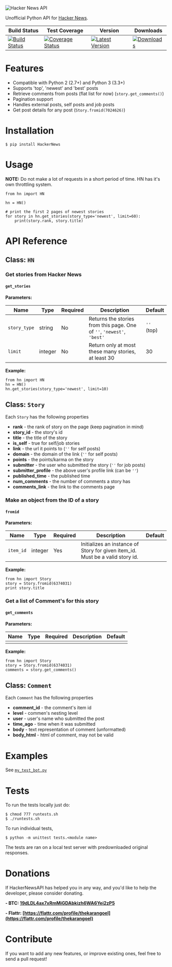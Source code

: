 ![Hacker News API](https://raw.github.com/karan/HackerNewsAPI/master/HN.jpg)

Unofficial Python API for [Hacker News](https://news.ycombinator.com/).


| Build Status | Test Coverage | Version | Downloads |
| ------------ | ------------- | ------- | ------------------- |
| [![Build Status](https://travis-ci.org/karan/HackerNewsAPI.png?branch=master)](https://travis-ci.org/karan/HackerNewsAPI) | [![Coverage Status](https://coveralls.io/repos/karan/HackerNewsAPI/badge.png)](https://coveralls.io/r/karan/HackerNewsAPI) | [![Latest Version](https://pypip.in/v/HackerNews/badge.png)](https://pypi.python.org/pypi/HackerNews/) | [![Downloads](https://pypip.in/d/HackerNews/badge.png)](https://pypi.python.org/pypi/HackerNews/) |


Features
============

- Compatible with Python 2 (2.7+) and Python 3 (3.3+)
- Supports 'top', 'newest' and 'best' posts
- Retrieve comments from posts (flat list for now) (`story.get_comments()`)
- Pagination support
- Handles external posts, self posts and job posts
- Get post details for any post (`Story.fromid(7024626)`)


Installation
============

    $ pip install HackerNews


Usage
==========

**NOTE:** Do not make a lot of requests in a short period of time. HN has it's own throttling system.


    from hn import HN

    hn = HN()

    # print the first 2 pages of newest stories
    for story in hn.get_stories(story_type='newest', limit=60):
        print(story.rank, story.title)


API Reference
==============

## Class: `HN`

### Get stories from Hacker News

#### `get_stories`

**Parameters:**

| Name | Type | Required | Description | Default |
| ---- | ---- | -------- | ----------- | ------- |
| `story_type` | string | No | Returns the stories from this page. One of `''`, `'newest'`, `'best'` | `''` (top) |
| `limit` | integer | No | Return only at most these many stories, at least 30 | 30 |

**Example:**

	from hn import HN
	hn = HN()
	hn.get_stories(story_type='newest', limit=10)

## Class: `Story`

Each `Story` has the following properties

- **rank** - the rank of story on the page (keep pagination in mind)
- **story_id** - the story's id
- **title** - the title of the story
- **is_self** - true for self/job stories
- **link** - the url it points to (`''` for self posts)
- **domain** - the domain of the link (`''` for self posts)
- **points** - the points/karma on the story
- **submitter** - the user who submitted the story (`''` for job posts)
- **submitter_profile** - the above user's profile link (can be `''`)
- **published_time** - the published time
- **num_comments** - the number of comments a story has
- **comments_link** - the link to the comments page

### Make an object from the ID of a story

#### `fromid`

**Parameters:**

| Name | Type | Required | Description | Default |
| ---- | ---- | -------- | ----------- | ------- |
| `item_id` | integer | Yes | Initializes an instance of Story for given item_id. Must be a valid story id. |  |

**Example:**

	from hn import Story
	story = Story.fromid(6374031)
	print story.title

### Get a list of Comment's for this story

#### `get_comments`

**Parameters:**

| Name | Type | Required | Description | Default |
| ---- | ---- | -------- | ----------- | ------- |
|  |  |  |  |  |

**Example:**

	from hn import Story
	story = Story.fromid(6374031)
	comments = story.get_comments()

## Class: `Comment`

Each `Comment` has the following properties

- **comment_id** - the comment's item id
- **level** - commen's nesting level
- **user** - user's name who submitted the post
- **time_ago** - time when it was submitted
- **body** - text representation of comment (unformatted)
- **body_html** - html of comment, may not be valid

Examples
========

See [`my_test_bot.py`](https://github.com/karan/HackerNewsAPI/blob/master/my_test_bot.py)


Tests
=====

To run the tests locally just do:

    $ chmod 777 runtests.sh
    $ ./runtests.sh

To run individual tests,

    $ python -m unittest tests.<module name>

The tests are ran on a local test server with predownloaded original responses.

Donations
=============

If HackerNewsAPI has helped you in any way, and you'd like to help the developer, please consider donating.

**- BTC: [19dLDL4ax7xRmMiGDAbkizh6WA6Yei2zP5](http://i.imgur.com/bAQgKLN.png)**

**- Flattr: [https://flattr.com/profile/thekarangoel](https://flattr.com/profile/thekarangoel)**


Contribute
========

If you want to add any new features, or improve existing ones, feel free to send a pull request!
